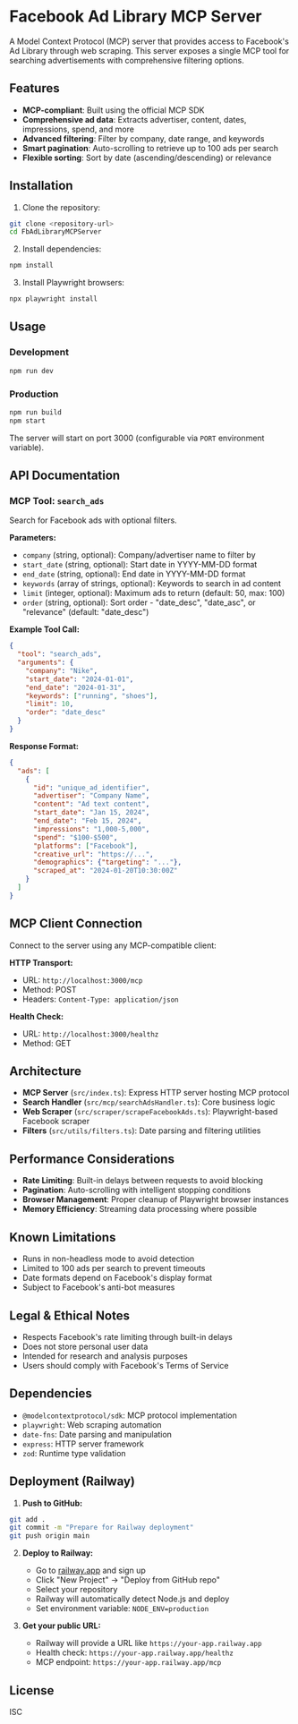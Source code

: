 # Facebook Ad Library MCP Server

A Model Context Protocol (MCP) server that provides access to Facebook's Ad Library through web scraping. This server exposes a single MCP tool for searching advertisements with comprehensive filtering options.

## Features

- **MCP-compliant**: Built using the official MCP SDK
- **Comprehensive ad data**: Extracts advertiser, content, dates, impressions, spend, and more
- **Advanced filtering**: Filter by company, date range, and keywords
- **Smart pagination**: Auto-scrolling to retrieve up to 100 ads per search
- **Flexible sorting**: Sort by date (ascending/descending) or relevance

## Installation

1. Clone the repository:
```bash
git clone <repository-url>
cd FbAdLibraryMCPServer
```

2. Install dependencies:
```bash
npm install
```

3. Install Playwright browsers:
```bash
npx playwright install
```

## Usage

### Development
```bash
npm run dev
```

### Production
```bash
npm run build
npm start
```

The server will start on port 3000 (configurable via `PORT` environment variable).

## API Documentation

### MCP Tool: `search_ads`

Search for Facebook ads with optional filters.

**Parameters:**
- `company` (string, optional): Company/advertiser name to filter by
- `start_date` (string, optional): Start date in YYYY-MM-DD format  
- `end_date` (string, optional): End date in YYYY-MM-DD format
- `keywords` (array of strings, optional): Keywords to search in ad content
- `limit` (integer, optional): Maximum ads to return (default: 50, max: 100)
- `order` (string, optional): Sort order - "date_desc", "date_asc", or "relevance" (default: "date_desc")

**Example Tool Call:**
```json
{
  "tool": "search_ads",
  "arguments": {
    "company": "Nike",
    "start_date": "2024-01-01", 
    "end_date": "2024-01-31",
    "keywords": ["running", "shoes"],
    "limit": 10,
    "order": "date_desc"
  }
}
```

**Response Format:**
```json
{
  "ads": [
    {
      "id": "unique_ad_identifier",
      "advertiser": "Company Name",
      "content": "Ad text content",
      "start_date": "Jan 15, 2024",
      "end_date": "Feb 15, 2024", 
      "impressions": "1,000-5,000",
      "spend": "$100-$500",
      "platforms": ["Facebook"],
      "creative_url": "https://...",
      "demographics": {"targeting": "..."},
      "scraped_at": "2024-01-20T10:30:00Z"
    }
  ]
}
```

## MCP Client Connection

Connect to the server using any MCP-compatible client:

**HTTP Transport:**
- URL: `http://localhost:3000/mcp`
- Method: POST
- Headers: `Content-Type: application/json`

**Health Check:**
- URL: `http://localhost:3000/healthz`
- Method: GET

## Architecture

- **MCP Server** (`src/index.ts`): Express HTTP server hosting MCP protocol
- **Search Handler** (`src/mcp/searchAdsHandler.ts`): Core business logic
- **Web Scraper** (`src/scraper/scrapeFacebookAds.ts`): Playwright-based Facebook scraper
- **Filters** (`src/utils/filters.ts`): Date parsing and filtering utilities

## Performance Considerations

- **Rate Limiting**: Built-in delays between requests to avoid blocking
- **Pagination**: Auto-scrolling with intelligent stopping conditions
- **Browser Management**: Proper cleanup of Playwright browser instances
- **Memory Efficiency**: Streaming data processing where possible

## Known Limitations

- Runs in non-headless mode to avoid detection
- Limited to 100 ads per search to prevent timeouts
- Date formats depend on Facebook's display format
- Subject to Facebook's anti-bot measures

## Legal & Ethical Notes

- Respects Facebook's rate limiting through built-in delays
- Does not store personal user data
- Intended for research and analysis purposes
- Users should comply with Facebook's Terms of Service

## Dependencies

- `@modelcontextprotocol/sdk`: MCP protocol implementation
- `playwright`: Web scraping automation  
- `date-fns`: Date parsing and manipulation
- `express`: HTTP server framework
- `zod`: Runtime type validation

## Deployment (Railway)

1. **Push to GitHub:**
```bash
git add .
git commit -m "Prepare for Railway deployment"
git push origin main
```

2. **Deploy to Railway:**
   - Go to [railway.app](https://railway.app) and sign up
   - Click "New Project" → "Deploy from GitHub repo"
   - Select your repository
   - Railway will automatically detect Node.js and deploy
   - Set environment variable: `NODE_ENV=production`

3. **Get your public URL:**
   - Railway will provide a URL like `https://your-app.railway.app`
   - Health check: `https://your-app.railway.app/healthz`
   - MCP endpoint: `https://your-app.railway.app/mcp`

## License

ISC